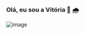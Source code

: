 ### Olá, eu sou a Vitória   🖤 🌧️

![image](https://user-images.githubusercontent.com/132674209/236486545-6c5c491f-9bff-4176-8737-eb7594e948e1.png)

<!--
**vitoriabraine/vitoriabraine** is a ✨ _special_ ✨ repository because its `README.md` (this file) appears on your GitHub profile.

Here are some ideas to get you started:

- 🔭 I’m currently working on ...
- 🌱 I’m currently learning ...
- 👯 I’m looking to collaborate on ...
- 🤔 I’m looking for help with ...
- 💬 Ask me about ...
- 📫 How to reach me: ...
- 😄 Pronouns: ...
- ⚡ Fun fact: ...
-->
